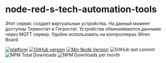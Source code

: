 # node-red-s-tech-automation-tools


Этот сервис создает виртуальные устройства. На данный момент доступны Термостат и Гигростат. Устройства обменияваются данными через MQTT сервер. Удобно использовать на контроллерах Wiren Board.


[![platform](https://img.shields.io/badge/platform-Node--RED-red?logo=nodered)](https://nodered.org)
[![GitHub version](https://img.shields.io/github/package-json/v/olsem-25/node-red-s-tech-automation-tools?logo=npm)](https://www.npmjs.com/package/node-red-s-tech-automation-tools)
[![Min Node Version](https://img.shields.io/node/v/node-red-s-tech-automation-tool.svg)](https://nodejs.org/en/)
![GitHub last commit](https://img.shields.io/github/last-commit/olsem-25/node-red-s-tech-automation-tools/main)
![NPM Total Downloads](https://img.shields.io/npm/dt/node-red-s-tech-automation-tool.svg)
![NPM Downloads per month](https://img.shields.io/npm/dm/node-red-s-tech-automation-tool)